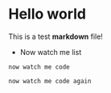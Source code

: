 # Hello world

This is a test **markdown** file!

- Now watch me list

```
now watch me code
```

`now watch me code again`
